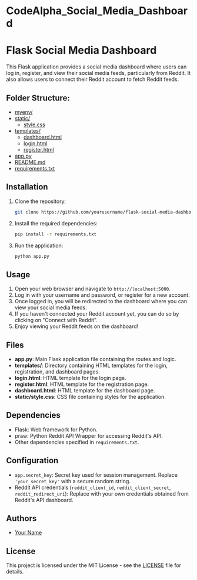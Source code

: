 # CodeAlpha_Social_Media_Dashboard

# Flask Social Media Dashboard

This Flask application provides a social media dashboard where users can log in, register, and view their social media feeds, particularly from Reddit. It also allows users to connect their Reddit account to fetch Reddit feeds.

## Folder Structure:

* [myenv/](./CodeAlpha_Social_Media_Dashboard/myenv)
* [static/](./CodeAlpha_Social_Media_Dashboard/static)
  * [style.css](./CodeAlpha_Social_Media_Dashboard/static/style.css)
* [templates/](./CodeAlpha_Social_Media_Dashboard/templates)
  * [dashboard.html](./CodeAlpha_Social_Media_Dashboard/templates/dashboard.html)
  * [login.html](./CodeAlpha_Social_Media_Dashboard/templates/login.html)
  * [register.html](./CodeAlpha_Social_Media_Dashboard/templates/register.html)
* [app.py](./CodeAlpha_Social_Media_Dashboard/app.py)
* [README.md](./CodeAlpha_Social_Media_Dashboard/README.md)
* [requirements.txt](./CodeAlpha_Social_Media_Dashboard/requirements.txt)

## Installation

1. Clone the repository:

    ```bash
    git clone https://github.com/yourusername/flask-social-media-dashboard.git
    ```

2. Install the required dependencies:

    ```bash
    pip install -r requirements.txt
    ```

3. Run the application:

    ```bash
    python app.py
    ```

## Usage

1. Open your web browser and navigate to `http://localhost:5000`.
2. Log in with your username and password, or register for a new account.
3. Once logged in, you will be redirected to the dashboard where you can view your social media feeds.
4. If you haven't connected your Reddit account yet, you can do so by clicking on "Connect with Reddit".
5. Enjoy viewing your Reddit feeds on the dashboard!

## Files

- **app.py**: Main Flask application file containing the routes and logic.
- **templates/**: Directory containing HTML templates for the login, registration, and dashboard pages.
- **login.html**: HTML template for the login page.
- **register.html**: HTML template for the registration page.
- **dashboard.html**: HTML template for the dashboard page.
- **static/style.css**: CSS file containing styles for the application.


## Dependencies

- Flask: Web framework for Python.
- praw: Python Reddit API Wrapper for accessing Reddit's API.
- Other dependencies specified in `requirements.txt`.

## Configuration

- `app.secret_key`: Secret key used for session management. Replace `'your_secret_key'` with a secure random string.
- Reddit API credentials (`reddit_client_id`, `reddit_client_secret`, `reddit_redirect_uri`): Replace with your own credentials obtained from Reddit's API dashboard.

## Authors

- [Your Name](https://github.com/yourusername)

## License

This project is licensed under the MIT License - see the [LICENSE](LICENSE) file for details.
